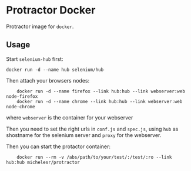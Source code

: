 # Protractor Docker

Protractor image for `docker`.

## Usage

Start `selenium-hub` first:

    docker run -d --name hub selenium/hub

Then attach your browsers nodes:

		docker run -d --name firefox --link hub:hub --link webserver:web node-firefox
		docker run -d --name chrome --link hub:hub --link webserver:web node-chrome

where `webserver` is the container for your webserver

Then you need to set the right urls in `conf.js` and `spec.js`, using `hub` as shostname for the selenium server and `proxy` for the webserver.

Then you can start the protactor container:

		docker run --rm -v /abs/path/to/your/test/:/test/:ro --link hub:hub michelesr/protractor
